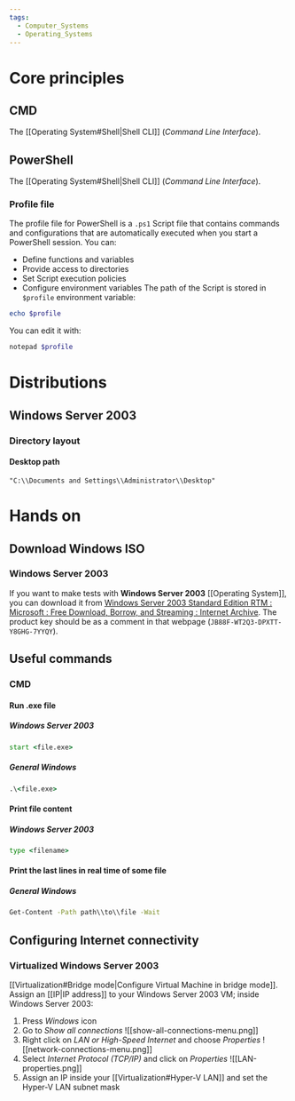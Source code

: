 ```yaml
---
tags:
  - Computer_Systems
  - Operating_Systems
---
```

# Core principles
## CMD
The [[Operating System#Shell|Shell CLI]] (_Command Line Interface_).
## PowerShell
The [[Operating System#Shell|Shell CLI]] (_Command Line Interface_).
### Profile file
The profile file for PowerShell is a `.ps1` Script file that contains commands and configurations that are automatically executed when you start a PowerShell session. You can:
- Define functions and variables
- Provide access to directories
- Set Script execution policies
- Configure environment variables
The path of the Script is stored in `$profile` environment variable:
```PowerShell
echo $profile
```
You can edit it with:
```PowerShell
notepad $profile
```
# Distributions
## Windows Server 2003
### Directory layout
#### Desktop path
```
"C:\\Documents and Settings\\Administrator\\Desktop"
```
# Hands on
## Download Windows ISO
### Windows Server 2003
If you want to make tests with **Windows Server 2003** [[Operating System]], you can download it from [Windows Server 2003 Standard Edition RTM : Microsoft : Free Download, Borrow, and Streaming : Internet Archive](https://archive.org/details/en_windows_server_2003_standard). The product key should be as a comment in that webpage (`JB88F-WT2Q3-DPXTT-Y8GHG-7YYQY`).
## Useful commands
### CMD
#### Run .exe file
##### Windows Server 2003
```cmd
start <file.exe>
```
##### General Windows
```cmd
.\<file.exe>
```
#### Print file content
##### Windows Server 2003
```cmd
type <filename>
```
#### Print the last lines in real time of some file
##### General Windows
```cmd
Get-Content -Path path\\to\\file -Wait
```

## Configuring Internet connectivity
### Virtualized Windows Server 2003
[[Virtualization#Bridge mode|Configure Virtual Machine in bridge mode]].
Assign an [[IP|IP address]] to your Windows Server 2003 VM; inside Windows Server 2003:
1. Press _Windows_ icon
2. Go to _Show all connections_
![[show-all-connections-menu.png]]
3. Right click on _LAN or High-Speed Internet_ and choose _Properties_
![[network-connections-menu.png]]
4. Select _Internet Protocol (TCP/IP)_ and click on _Properties_
![[LAN-properties.png]]
5. Assign an IP inside your [[Virtualization#Hyper-V LAN]] and set the Hyper-V LAN subnet mask